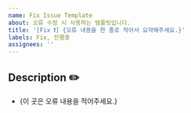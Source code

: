 ```yaml
---
name: Fix Issue Template
about: 오류 수정 시 사용하는 템플릿입니다.
title: '[Fix ❗️] {오류 내용을 한 줄로 적어서 요약해주세요.}'
labels: Fix, 진행중
assignees: ''
---
```


## Description ✏️

- {이 곳은 오류 내용을 적어주세요.}
